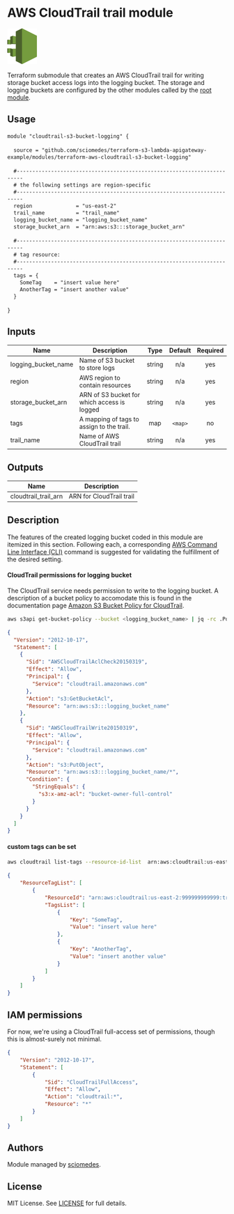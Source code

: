 # AWS CloudTrail trail module

![Amazon CloudTrail icon]

Terraform submodule that creates an AWS CloudTrail trail for writing storage bucket access logs into the logging bucket.
The storage and logging buckets are configured by the other modules called by the [root module].

## Usage

```
module "cloudtrail-s3-bucket-logging" {

  source = "github.com/sciomedes/terraform-s3-lambda-apigateway-example/modules/terraform-aws-cloudtrail-s3-bucket-logging"

  #------------------------------------------------------------------------
  # the following settings are region-specific
  #------------------------------------------------------------------------
  region              = "us-east-2"
  trail_name          = "trail_name"
  logging_bucket_name = "logging_bucket_name"
  storage_bucket_arn  = "arn:aws:s3:::storage_bucket_arn"

  #------------------------------------------------------------------------
  # tag resource:
  #------------------------------------------------------------------------
  tags = {
    SomeTag    = "insert value here"
    AnotherTag = "insert another value"
  }

}
```

## Inputs

| Name | Description | Type | Default | Required |
|------|-------------|:----:|:-----:|:-----:|
| logging\_bucket\_name | Name of S3 bucket to store logs | string | n/a | yes |
| region | AWS region to contain resources | string | n/a | yes |
| storage\_bucket\_arn | ARN of S3 bucket for which access is logged | string | n/a | yes |
| tags | A mapping of tags to assign to the trail. | map | `<map>` | no |
| trail\_name | Name of AWS CloudTrail trail | string | n/a | yes |

## Outputs

| Name | Description |
|------|-------------|
| cloudtrail\_trail\_arn | ARN for CloudTrail trail |

## Description

The features of the created logging bucket coded in this module are itemized in this section.
Following each, a corresponding [AWS Command Line Interface (CLI)] command is suggested for validating
the fulfillment of the desired setting.

#### CloudTrail permissions for logging bucket
The CloudTrail service needs permission to write to the logging bucket.
A description of a bucket policy to accomodate this is found in the documentation page [Amazon S3 Bucket Policy for CloudTrail].
```bash
aws s3api get-bucket-policy --bucket <logging_bucket_name> | jq -rc .Policy | jq .
```
```json
{
  "Version": "2012-10-17",
  "Statement": [
    {
      "Sid": "AWSCloudTrailAclCheck20150319",
      "Effect": "Allow",
      "Principal": {
        "Service": "cloudtrail.amazonaws.com"
      },
      "Action": "s3:GetBucketAcl",
      "Resource": "arn:aws:s3:::logging_bucket_name"
    },
    {
      "Sid": "AWSCloudTrailWrite20150319",
      "Effect": "Allow",
      "Principal": {
        "Service": "cloudtrail.amazonaws.com"
      },
      "Action": "s3:PutObject",
      "Resource": "arn:aws:s3:::logging_bucket_name/*",
      "Condition": {
        "StringEquals": {
          "s3:x-amz-acl": "bucket-owner-full-control"
        }
      }
    }
  ]
}
```

#### custom tags can be set

```bash
aws cloudtrail list-tags --resource-id-list  arn:aws:cloudtrail:us-east-2:999999999999:trail/trail_name
```
```json
{
    "ResourceTagList": [
        {
            "ResourceId": "arn:aws:cloudtrail:us-east-2:999999999999:trail/trail_name",
            "TagsList": [
                {
                    "Key": "SomeTag",
                    "Value": "insert value here"
                },
                {
                    "Key": "AnotherTag",
                    "Value": "insert another value"
                }
            ]
        }
    ]
}
```


## IAM permissions
For now, we're using a CloudTrail full-access set of permissions, though this is almost-surely not minimal.
```json
{
    "Version": "2012-10-17",
    "Statement": [
        {
            "Sid": "CloudTrailFullAccess",
            "Effect": "Allow",
            "Action": "cloudtrail:*",
            "Resource": "*"
        }
    ]
}
```

## Authors

Module managed by [sciomedes].

## License

MIT License. See [LICENSE] for full details.


[Amazon CloudTrail icon]: https://github.com/sciomedes/terraform-s3-lambda-apigateway-example/raw/master/images/ManagementTools_AWSCloudTrail.png
[root module]: https://github.com/sciomedes/terraform-s3-lambda-apigateway-example
[AWS Command Line Interface (CLI)]: https://aws.amazon.com/cli/
[Amazon S3 Bucket Policy for CloudTrail]: https://docs.aws.amazon.com/awscloudtrail/latest/userguide/create-s3-bucket-policy-for-cloudtrail.html
[sciomedes]: https://github.com/sciomedes
[LICENSE]: https://github.com/sciomedes/terraform-s3-lambda-apigateway-example/blob/master/modules/terraform-aws-cloudtrail-s3-bucket-logging/LICENSE
